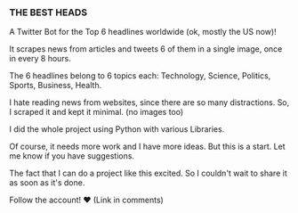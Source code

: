 ### THE BEST HEADS

A Twitter Bot for the Top 6 headlines worldwide (ok, mostly the US now)!

It scrapes news from articles and tweets 6 of them in a single image, once in every 8 hours.

The 6 headlines belong to 6 topics each: Technology, Science, Politics, Sports, Business, Health.

I hate reading news from websites, since there are so many distractions. So, I scraped it and kept it minimal. (no images too)

I did the whole project using Python with various Libraries.

Of course, it needs more work and I have more ideas. But this is a start. Let me know if you have suggestions.

The fact that I can do a project like this excited. So I couldn't wait to share it as soon as it's done.

Follow the account! ❤️ (Link in comments)
